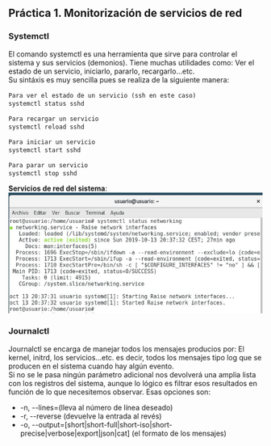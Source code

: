 ## Práctica 1. Monitorización de servicios de red
### Systemctl 
El comando systemctl es una herramienta que 
sirve para controlar el sistema y sus servicios (demonios). 
Tiene muchas utilidades como: Ver el estado de un servicio, 
iniciarlo, pararlo, recargarlo...etc.  
Su sintáxis es muy sencilla pues se realiza de la siguiente manera:

~~~
Para ver el estado de un servicio (ssh en este caso)
systemctl status sshd 
~~~
~~~
Para recargar un servicio
systemctl reload sshd 
~~~
~~~
Para iniciar un servicio
systemctl start sshd  
~~~
~~~
Para parar un servicio
systemctl stop sshd
~~~

**Servicios de red del sistema**:  
![La imagen no carga](../imagenes/1.jpg)

### Journalctl
Journalctl se encarga de manejar todos los mensajes producios por: El kernel,
initrd, los servicios...etc. es decir, todos los mensajes tipo log que se 
producen en el sistema cuando hay algún evento.  
Si no se le pasa ningún parámetro adicional nos devolverá una amplia lista
con los registros del sistema, aunque lo lógico es filtrar esos resultados en
función de lo que necesitemos observar. Esas opciones son: 
- -n, --lines=(lleva al número de línea deseado)
- -r, --reverse (devuelve la entrada al revés)
- -o, --output=[short|short-full|short-iso|short-precise|verbose|export|json|cat] (el formato de los mensajes)
